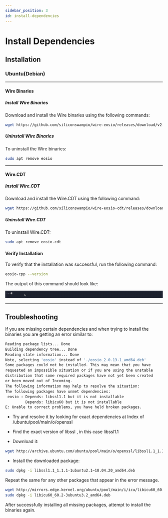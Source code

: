 ```yaml
---
sidebar_position: 3
id: install-dependencies
---
```



# Install Dependencies

## Installation

### Ubuntu(Debian)

***

#### Wire Binaries

##### Install Wire Binaries

Download and install the Wire binaries using the following commands:

```bash
wget https://github.com/siliconswampio/wire-eosio/releases/download/v2.0.13/eosio_2.0.13-1_amd64.deb && sudo apt install ./eosio_2.0.13-1_amd64.deb
```

##### Uninstall Wire Binaries

To uninstall the Wire binaries:

```bash
sudo apt remove eosio
```

***

#### Wire.CDT

##### Install Wire.CDT

Download and install the Wire.CDT using the following command:

```bash
wget https://github.com/siliconswampio/wire-eosio-cdt/releases/download/v1.7.0/eosio.cdt_1.7.0-1_amd64.deb && sudo apt install ./eosio.cdt_1.7.0-1_amd64.deb
```

##### Uninstall Wire.CDT

To uninstall Wire.CDT:

```bash
sudo apt remove eosio.cdt
```

#### Verify Installation

To verify that the installation was successful, run the following command:

```bash
eosio-cpp --version
```

The output of this command should look like:

![Verify Installation](/img/video-gifs/verify-installation.gif)

***

## Troubleshooting

If you are missing certain dependencies and when trying to install the binaries you are getting an error similar to:

```bash
Reading package lists... Done
Building dependency tree... Done
Reading state information... Done
Note, selecting 'eosio' instead of './eosio_2.0.13-1_amd64.deb'
Some packages could not be installed. This may mean that you have
requested an impossible situation or if you are using the unstable
distribution that some required packages have not yet been created
or been moved out of Incoming.
The following information may help to resolve the situation:
The following packages have unmet dependencies:
 eosio : Depends: libssl1.1 but it is not installable
         Depends: libicu60 but it is not installable
E: Unable to correct problems, you have held broken packages.
```

- Try and resolve it by looking for exact dependencies at Index of /ubuntu/pool/main/o/openssl

- Find the exact version of libssl , in this case libssl1.1

- Download it:

``` bash
wget http://archive.ubuntu.com/ubuntu/pool/main/o/openssl/libssl1.1_1.1.1-1ubuntu2.1\~18.04.20_amd64.deb
```

- Install the downloaded package:

```bash
sudo dpkg -i libssl1.1_1.1.1-1ubuntu2.1~18.04.20_amd64.deb
```

Repeat the same for any other packages that appear in the error message.

```bash
wget http://mirrors.edge.kernel.org/ubuntu/pool/main/i/icu/libicu60_60.2-3ubuntu3.1_amd64.deb
sudo dpkg -i libicu60_60.2-3ubuntu3.2_amd64.deb
```

After successfully installing all missing packages, attempt to install the binaries again.
